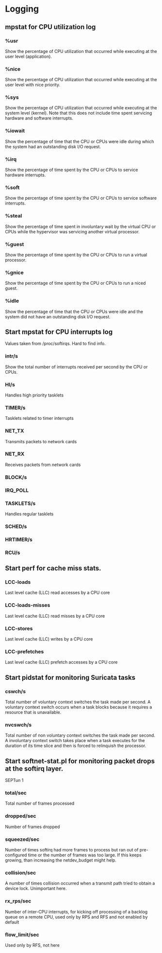 # Logging

## mpstat for CPU utilization log

### %usr
Show the percentage of CPU utilization that occurred while executing at the user level (application).

### %nice
Show the percentage of CPU utilization that occurred while executing at the user level with nice priority.

### %sys
Show the percentage of CPU utilization that occurred while executing at the system level (kernel). Note that this does not include time spent servicing hardware and software interrupts.
### %iowait
Show the percentage of time that the CPU or CPUs were idle during which the system had an outstanding disk I/O request.

### %irq
Show the percentage of time spent by the CPU or CPUs to service hardware interrupts.

### %soft
Show the percentage of time spent by the CPU or CPUs to service software interrupts.

### %steal
Show the percentage of time spent in involuntary wait by the virtual CPU or CPUs while the hypervisor was servicing another virtual processor.

### %guest
Show the percentage of time spent by the CPU or CPUs to run a virtual processor.

### %gnice
Show the percentage of time spent by the CPU or CPUs to run a niced guest.

### %idle
Show the percentage of time that the CPU or CPUs were idle and the system did not have an outstanding disk I/O request.


## Start mpstat for CPU interrupts log
Values taken from /proc/softirqs. Hard to find info.

### intr/s
Show the total number of interrupts received per second by the CPU or CPUs.

### HI/s
Handles high priority tasklets

### TIMER/s
Tasklets related to timer interrupts

### NET_TX
Transmits packets to network cards

### NET_RX
Receives packets from network cards

### BLOCK/s


### IRQ_POLL


### TASKLETS/s
Handles regular tasklets

### SCHED/s


### HRTIMER/s


### RCU/s



## Start perf for cache miss stats.
### LCC-loads
Last level cache (LLC) read accesses by a CPU core

### LCC-loads-misses
Last level cache (LLC) read misses by a CPU core

### LCC-stores
Last level cache (LLC) writes by a CPU core

### LCC-prefetches
Last level cache (LLC) prefetch accesses by a CPU core


## Start pidstat for monitoring Suricata tasks
### cswch/s
Total number of voluntary context switches the task made per second. A voluntary context switch occurs when a task blocks because it requires a resource that is unavailable.

### nvcswch/s
Total number of non voluntary context switches the task made per second. A involuntary context switch takes place when a task executes for the duration of its time slice and then is forced to relinquish the processor.


## Start softnet-stat.pl for monitoring packet drops at the softirq layer.
SEPTun 1

### total/sec
Total number of frames processed

### dropped/sec
Number of frames dropped

### squeezed/sec
Number of times softirq had more frames to process but ran out of
pre-configured time or the number of frames was too large. If this keeps
growing, than increasing the netdev_budget might help.

### collision/sec
A number of times collision occurred when a transmit path tried to
obtain a device lock. Unimportant here.

### rx_rps/sec
Number of inter-CPU interrupts, for kicking off processing of
a backlog queue on a remote CPU, used only by RPS and RFS and
not enabled by default

### flow_limit/sec
Used only by RFS, not here
